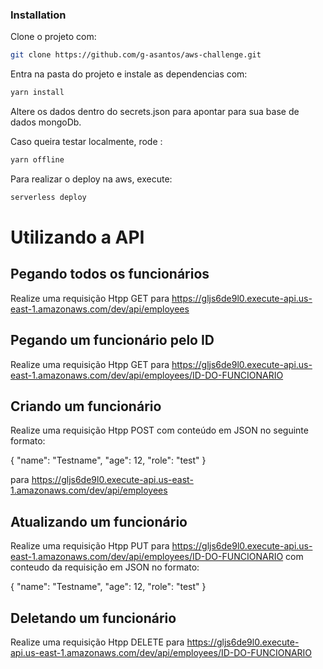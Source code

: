 
### Installation


Clone o projeto com:

```sh
git clone https://github.com/g-asantos/aws-challenge.git
```

Entra na pasta do projeto e instale as dependencias com:

```sh
yarn install
```

Altere os dados dentro do secrets.json para apontar para sua base de dados mongoDb.

Caso queira testar localmente, rode :

```sh
yarn offline
```

Para realizar o deploy na aws, execute:

```sh
serverless deploy
```


# Utilizando a API


## Pegando todos os funcionários

Realize uma requisição Htpp GET para https://gljs6de9l0.execute-api.us-east-1.amazonaws.com/dev/api/employees


## Pegando um funcionário pelo ID

Realize uma requisição Htpp GET para https://gljs6de9l0.execute-api.us-east-1.amazonaws.com/dev/api/employees/ID-DO-FUNCIONARIO


## Criando um funcionário

Realize uma requisição Htpp POST com conteúdo em JSON no seguinte formato:

{
	"name": "Testname",
	"age": 12,
	"role": "test"
}

para https://gljs6de9l0.execute-api.us-east-1.amazonaws.com/dev/api/employees


## Atualizando um funcionário

Realize uma requisição Htpp PUT para https://gljs6de9l0.execute-api.us-east-1.amazonaws.com/dev/api/employees/ID-DO-FUNCIONARIO com conteudo da requisição em JSON no formato:

{
	"name": "Testname",
	"age": 12,
	"role": "test"
}

## Deletando um funcionário

Realize uma requisição Htpp DELETE para https://gljs6de9l0.execute-api.us-east-1.amazonaws.com/dev/api/employees/ID-DO-FUNCIONARIO
